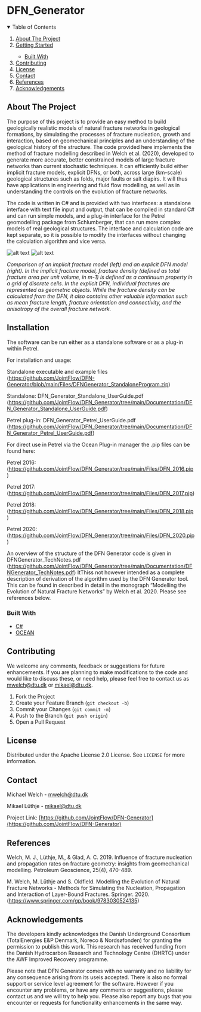 # DFN_Generator


<!-- TABLE OF CONTENTS -->
<details open="open">
  <summary>Table of Contents</summary>
  <ol>
    <li><a href="#about-the-project">About The Project</a>
    <li><a href="#installation">Getting Started</li>
      <ul>
        <li><a href="#built-with">Built With</a></li>
      </ul>
    <li><a href="#contributing">Contributing</a></li>
    <li><a href="#license">License</a></li>
    <li><a href="#contact">Contact</a></li>
    <li><a href="#references">References</a></li>    
    <li><a href="#acknowledgements">Acknowledgements</a></li>
  </ol>
</details>



<!-- ABOUT THE PROJECT -->
## About The Project

The purpose of this project is to provide an easy method to build geologically realistic models of natural fracture networks in geological formations, by simulating the processes of fracture nucleation, growth and interaction, based on geomechanical principles and an understanding of the geological history of the structure. The code provided here implements the method of fracture modelling described in Welch et al. (2020), developed to generate more accurate, better constrained models of large fracture networks than current stochastic techniques. It can efficiently build either implicit fracture models, explicit DFNs, or both, across large (km-scale) geological structures such as folds, major faults or salt diapirs. It will thus have applications in engineering and fluid flow modelling, as well as in understanding the controls on the evolution of fracture networks.

The code is written in C# and is provided with two interfaces: 
a standalone interface with text file input and output, that can be compiled in standard 
C# and can run simple models, and a plug-in interface for the Petrel geomodelling package from Schlumberger, 
that can run more complex models of real geological structures. The interface and calculation code are kept separate, so it is possible to modify the interfaces without 
changing the calculation algorithm and vice versa.

![alt text](https://github.com/JointFlow/DFN_Generator/blob/main/Documentation/Picture1.png?raw=true)
![alt text](https://github.com/JointFlow/DFN_Generator/blob/main/Documentation/Picture2.png?raw=true)

*Comparison of an implicit fracture model (left) and an explicit DFN model (right). In the implicit fracture model, fracture density (defined as total fracture area per unit volume, in m-1) is defined as a continuum property in a grid of discrete cells. In the explicit DFN, individual fractures are represented as geometric objects. While the fracture density can be calculated from the DFN, it also contains other valuable information such as mean fracture length, fracture orientation and connectivity, and the anisotropy of the overall fracture network.*

<!-- GETTING STARTED -->
## Installation

The software can be run either as a standalone software or as a plug-in within Petrel.

For installation and usage:

Standalone executable and example files (https://github.com/JointFlow/DFN-Generator/blob/main/Files/DFNGenerator_StandaloneProgram.zip)

Standalone: DFN_Generator_Standalone_UserGuide.pdf (https://github.com/JointFlow/DFN_Generator/tree/main/Documentation/DFN_Generator_Standalone_UserGuide.pdf)

Petrel plug-in: DFN_Generator_Petrel_UserGuide.pdf (https://github.com/JointFlow/DFN_Generator/tree/main/Documentation/DFN_Generator_Petrel_UserGuide.pdf)

For direct use in Petrel via the Ocean Plug-in manager the .pip files can be found here:

Petrel 2016: (https://github.com/JointFlow/DFN_Generator/tree/main/Files/DFN_2016.pip)

Petrel 2017: (https://github.com/JointFlow/DFN_Generator/tree/main/Files/DFN_2017.pip)

Petrel 2018: (https://github.com/JointFlow/DFN_Generator/tree/main/Files/DFN_2018.pip)

Petrel 2020: (https://github.com/JointFlow/DFN_Generator/tree/main/Files/DFN_2020.pip)

An overview of the structure of the DFN Generator code is given in DFNGenerator_TechNotes.pdf (https://github.com/JointFlow/DFN_Generator/tree/main/Documentation/DFNGenerator_TechNotes.pdf)
ItThiss not however intended as a complete description of derivation of the algorithm used by the DFN Generator tool. This can be found in described in detail in the monograph “Modelling the 
Evolution of Natural Fracture Networks” by Welch et al. 2020. Please see references below.



### Built With

* [C#](https://docs.microsoft.com/en-us/dotnet/csharp/)
* [OCEAN](https://www.ocean.slb.com/en/about-ocean)

<!-- CONTRIBUTING -->
## Contributing

We welcome any comments, feedback or suggestions for future enhancements. If you are planning to make modifications to the code and would like to discuss these, or need help, please feel free to contact us as mwelch@dtu.dk or mikael@dtu.dk.

1. Fork the Project
2. Create your Feature Branch (`git checkout -b`)
3. Commit your Changes (`git commit -m`)
4. Push to the Branch (`git push origin`)
5. Open a Pull Request

<!-- LICENSE -->
## License

Distributed under the Apache License 2.0 License. See `LICENSE` for more information.

<!-- CONTACT -->
## Contact

Michael Welch - mwelch@dtu.dk

Mikael Lüthje - mikael@dtu.dk

Project Link: [https://github.com/JointFlow/DFN-Generator](https://github.com/JointFlow/DFN-Generator)

<!-- REFERENCES -->
## References
Welch, M. J., Lüthje, M., & Glad, A. C. 2019. Influence of fracture nucleation and propagation rates on fracture geometry: insights from geomechanical modelling. Petroleum Geoscience, 25(4), 470-489.

M. Welch, M. Lüthje and S. Oldfield. Modelling the Evolution of Natural Fracture Networks - Methods for Simulating the
Nucleation, Propagation and Interaction of Layer-Bound Fractures. Springer. 2020. (https://www.springer.com/gp/book/9783030524135)

<!-- ACKNOWLEDGEMENTS -->
## Acknowledgements

The developers kindly acknowledges the Danish Underground Consortium (TotalEnergies E&P Denmark, Noreco & Nordsøfonden) for granting the permission to publish this work. This research has received funding from the Danish Hydrocarbon Research and Technology Centre (DHRTC) under the AWF Improved Recovery programme.

Please note that DFN Generator comes with no warranty and no liability for any consequence arising from its useis accepted. There is also no formal support or service level agreement for the software. However if you encounter any problems, or have any comments or suggestions, please contact us and we will try to help you. Please also report any bugs that you encounter or requests for functionality enhancements in the same way.




<!-- MARKDOWN LINKS & IMAGES -->
<!-- https://www.markdownguide.org/basic-syntax/#reference-style-links -->
[contributors-shield]: https://img.shields.io/github/contributors/othneildrew/Best-README-Template.svg?style=for-the-badge
[contributors-url]: https://github.com/othneildrew/Best-README-Template/graphs/contributors
[forks-shield]: https://img.shields.io/github/forks/othneildrew/Best-README-Template.svg?style=for-the-badge
[forks-url]: https://github.com/othneildrew/Best-README-Template/network/members
[stars-shield]: https://img.shields.io/github/stars/othneildrew/Best-README-Template.svg?style=for-the-badge
[stars-url]: https://github.com/othneildrew/Best-README-Template/stargazers
[issues-shield]: https://img.shields.io/github/issues/othneildrew/Best-README-Template.svg?style=for-the-badge
[issues-url]: https://github.com/othneildrew/Best-README-Template/issues
[license-shield]: https://img.shields.io/github/license/othneildrew/Best-README-Template.svg?style=for-the-badge
[license-url]: https://github.com/othneildrew/Best-README-Template/blob/master/LICENSE.txt
[linkedin-shield]: https://img.shields.io/badge/-LinkedIn-black.svg?style=for-the-badge&logo=linkedin&colorB=555
[linkedin-url]: https://linkedin.com/in/othneildrew
[product-screenshot]: images/screenshot.png
